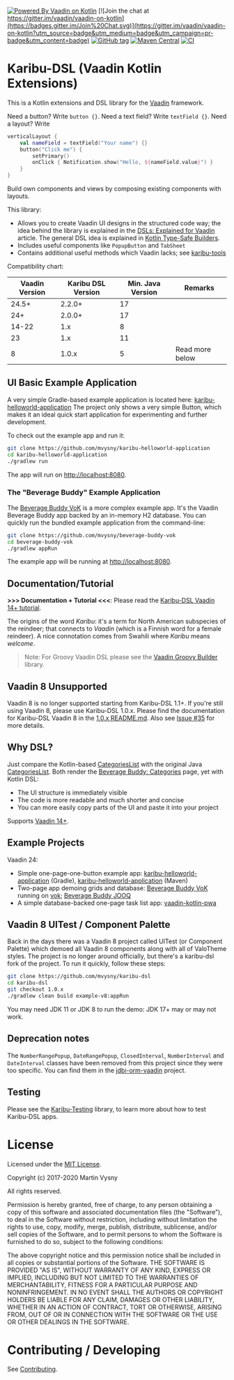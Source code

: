 [![Powered By Vaadin on Kotlin](http://vaadinonkotlin.eu/iconography/vok_badge.svg)](http://vaadinonkotlin.eu)
[![Join the chat at https://gitter.im/vaadin/vaadin-on-kotlin](https://badges.gitter.im/Join%20Chat.svg)](https://gitter.im/vaadin/vaadin-on-kotlin?utm_source=badge&utm_medium=badge&utm_campaign=pr-badge&utm_content=badge)
[![GitHub tag](https://img.shields.io/github/tag/mvysny/karibu-dsl.svg)](https://github.com/mvysny/karibu-dsl/tags)
[![Maven Central](https://maven-badges.herokuapp.com/maven-central/com.github.mvysny.karibudsl/karibu-dsl-v8/badge.svg)](https://maven-badges.herokuapp.com/maven-central/com.github.mvysny.karibudsl/karibu-dsl-v8)
[![CI](https://github.com/mvysny/karibu-dsl/actions/workflows/gradle.yml/badge.svg)](https://github.com/mvysny/karibu-dsl/actions/workflows/gradle.yml)

# Karibu-DSL (Vaadin Kotlin Extensions)

This is a Kotlin extensions and DSL library for the [Vaadin](https://www.vaadin.com) framework.

Need a button? Write `button {}`. Need a text field? Write `textField {}`.
Need a layout? Write
```kotlin
verticalLayout {
    val nameField = textField("Your name") {}
    button("Click me") {
        setPrimary()
        onClick { Notification.show("Hello, ${nameField.value}") }
    }
}
```
Build own components and views by composing existing components with layouts.

This library:

* Allows you to create Vaadin UI designs in the structured code way; the idea behind the library
  is explained in the [DSLs: Explained for Vaadin](https://www.vaadinonkotlin.eu//dsl_explained/) article.
  The general DSL idea is explained in [Kotlin Type-Safe Builders](https://kotlinlang.org/docs/reference/type-safe-builders.html).
* Includes useful components like `PopupButton` and `TabSheet`
* Contains additional useful methods which Vaadin lacks; see [karibu-tools](https://github.com/mvysny/karibu-tools)

Compatibility chart:

| Vaadin Version | Karibu DSL Version | Min. Java Version | Remarks         |
|----------------|--------------------|-------------------|-----------------|
| 24.5+          | 2.2.0+             | 17                |                 |
| 24+            | 2.0.0+             | 17                |                 |
| 14-22          | 1.x                | 8                 |                 |
| 23             | 1.x                | 11                |                 |
| 8              | 1.0.x              | 5                 | Read more below |

## UI Basic Example Application

A very simple Gradle-based example application is located here: [karibu-helloworld-application](https://github.com/mvysny/karibu-helloworld-application)
The project only shows a very simple Button, which makes it an ideal quick start application for experimenting
and further development.

To check out the example app and run it:

```bash
git clone https://github.com/mvysny/karibu-helloworld-application
cd karibu-helloworld-application
./gradlew run
```

The app will run on [http://localhost:8080](http://localhost:8080).

### The "Beverage Buddy" Example Application

The [Beverage Buddy VoK](https://github.com/mvysny/beverage-buddy-vok)
is a more complex example app. It's the Vaadin Beverage Buddy app
backed by an in-memory H2 database. You can quickly run the bundled example application from the command-line:

```bash
git clone https://github.com/mvysny/beverage-buddy-vok
cd beverage-buddy-vok
./gradlew appRun
```

The example app will be running at [http://localhost:8080](http://localhost:8080).

## Documentation/Tutorial

**>>> Documentation + Tutorial <<<**: Please read the [Karibu-DSL Vaadin 14+ tutorial](karibu-dsl).

The origins of the word *Karibu*: it's a term for North American subspecies of the reindeer; that connects to
*Vaadin* (which is a Finnish word for a female reindeer). A nice connotation comes from Swahili where *Karibu*
means *welcome*.

> Note: For Groovy Vaadin DSL please see the [Vaadin Groovy Builder](https://github.com/mvysny/vaadin-groovy-builder) library.

## Vaadin 8 Unsupported

Vaadin 8 is no longer supported starting from Karibu-DSL 1.1+. If you're still
using Vaadin 8, please use Karibu-DSL 1.0.x. Please find the documentation for
Karibu-DSL Vaadin 8 in the [1.0.x README.md](https://github.com/mvysny/karibu-dsl/tree/1.0.x). Also see [Issue #35](https://github.com/mvysny/karibu-dsl/issues/35)
for more details.

## Why DSL?

Just compare the Kotlin-based [CategoriesList](example/src/main/kotlin/com/vaadin/starter/beveragebuddy/ui/categories/CategoriesList.kt)
with the original Java [CategoriesList](https://github.com/vaadin/beverage-starter-flow/blob/master/src/main/java/com/vaadin/starter/beveragebuddy/ui/views/categorieslist/CategoriesList.java).
Both render the [Beverage Buddy: Categories](https://v-herd.eu/beverage-buddy-vok/categories) page, yet with Kotlin DSL:

* The UI structure is immediately visible
* The code is more readable and much shorter and concise
* You can more easily copy parts of the UI and paste it into your project

Supports [Vaadin 14+](https://vaadin.com/).

## Example Projects

Vaadin 24:

* Simple one-page-one-button example app: [karibu-helloworld-application](https://github.com/mvysny/karibu-helloworld-application) (Gradle), [karibu-helloworld-application](https://github.com/mvysny/karibu-helloworld-application-maven) (Maven)
* Two-page app demoing grids and database: [Beverage Buddy VoK](https://github.com/mvysny/beverage-buddy-vok) running on [vok](https://www.vaadinonkotlin.eu); [Beverage Buddy JOOQ](https://github.com/mvysny/beverage-buddy-jooq)
* A simple database-backed one-page task list app: [vaadin-kotlin-pwa](https://github.com/mvysny/vaadin-kotlin-pwa)

## Vaadin 8 UITest / Component Palette

Back in the days there was a Vaadin 8 project called UITest (or Component Palette) which
demoed all Vaadin 8 components along with all of ValoTheme styles. The project
is no longer around officially, but there's a karibu-dsl fork of the project. To
run it quickly, follow these steps:

```bash
git clone https://github.com/mvysny/karibu-dsl
cd karibu-dsl
git checkout 1.0.x
./gradlew clean build example-v8:appRun
```

You may need JDK 11 or JDK 8 to run the demo: JDK 17+ may or may not work.

## Deprecation notes

The `NumberRangePopup`, `DateRangePopup`, `ClosedInterval`, `NumberInterval` and `DateInterval` classes have been removed from this project since they
were too specific. You can find them in the [jdbi-orm-vaadin](https://gitlab.com/mvysny/jdbi-orm-vaadin) project.

## Testing

Please see the [Karibu-Testing](https://github.com/mvysny/karibu-testing) library, to learn more about how to test Karibu-DSL apps.

# License

Licensed under the [MIT License](https://opensource.org/licenses/MIT).

Copyright (c) 2017-2020 Martin Vysny

All rights reserved.

Permission is hereby granted, free  of charge, to any person obtaining
a  copy  of this  software  and  associated  documentation files  (the
"Software"), to  deal in  the Software without  restriction, including
without limitation  the rights to  use, copy, modify,  merge, publish,
distribute,  sublicense, and/or sell  copies of  the Software,  and to
permit persons to whom the Software  is furnished to do so, subject to
the following conditions:

The  above  copyright  notice  and  this permission  notice  shall  be
included in all copies or substantial portions of the Software.
THE  SOFTWARE IS  PROVIDED  "AS  IS", WITHOUT  WARRANTY  OF ANY  KIND,
EXPRESS OR  IMPLIED, INCLUDING  BUT NOT LIMITED  TO THE  WARRANTIES OF
MERCHANTABILITY,    FITNESS    FOR    A   PARTICULAR    PURPOSE    AND
NONINFRINGEMENT. IN NO EVENT SHALL THE AUTHORS OR COPYRIGHT HOLDERS BE
LIABLE FOR ANY CLAIM, DAMAGES OR OTHER LIABILITY, WHETHER IN AN ACTION
OF CONTRACT, TORT OR OTHERWISE,  ARISING FROM, OUT OF OR IN CONNECTION
WITH THE SOFTWARE OR THE USE OR OTHER DEALINGS IN THE SOFTWARE.

# Contributing / Developing

See [Contributing](CONTRIBUTING.md).
